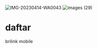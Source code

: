 ![IMG-20230414-WA0043](https://user-images.githubusercontent.com/130748953/232066748-9c25102b-f50d-4bf6-9612-ce5939b6eba4.jpg)
![images (29)](https://user-images.githubusercontent.com/130748953/232063745-6c6b5b2c-41a8-41af-8a09-c4e0f96d3588.jpeg)
# daftar
brilink mobile 
